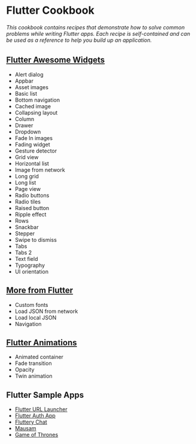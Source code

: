 # Flutter Cookbook

###### This cookbook contains recipes that demonstrate how to solve common problems while writing Flutter apps. Each recipe is self-contained and can be used as a reference to help you build up an application.

## [Flutter Awesome Widgets](https://github.com/smrutiranjanrana/Flutter-Awesome-Widgets)

* Alert dialog
* Appbar
* Asset images
* Basic list
* Bottom navigation
* Cached image
* Collapsing layout
* Column
* Drawer
* Dropdown
* Fade In images
* Fading widget
* Gesture detector
* Grid view
* Horizontal list
* Image from network
* Long grid
* Long list
* Page view
* Radio buttons
* Radio tiles
* Raised button
* Ripple effect
* Rows
* Snackbar
* Stepper
* Swipe to dismiss
* Tabs
* Tabs 2
* Text field
* Typography
* UI orientation



## [More from Flutter](https://github.com/smrutiranjanrana/More-From-Flutter)

* Custom fonts
* Load JSON from network
* Load local JSON
* Navigation

## [Flutter Animations](https://github.com/smrutiranjanrana/Flutter-Animations)

* Animated container
* Fade transition
* Opacity
* Twin animation

## Flutter Sample Apps

* [Flutter URL Launcher](https://github.com/smrutiranjanrana/Flutter-URL-Launcher)
* [Flutter Auth App](https://github.com/smrutiranjanrana/Flutter-Auth-App)
* [Fluttery Chat](https://github.com/smrutiranjanrana/Fluttery-Chat)
* [Mausam](https://github.com/smrutiranjanrana/Mausam)
* [Game of Thrones](https://github.com/smrutiranjanrana/Game-of-Thrones)
